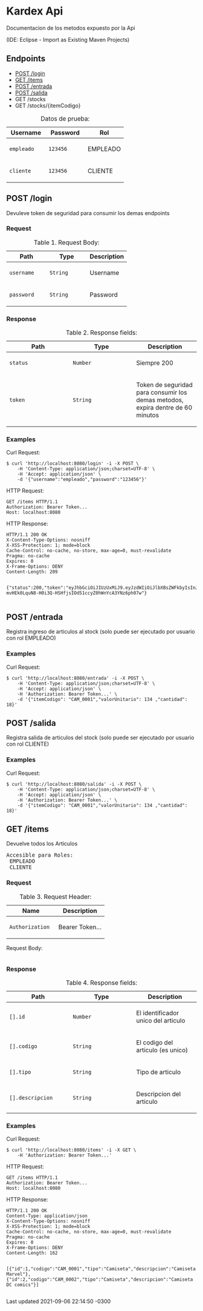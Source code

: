 <body class="book">
<div id="header">
<h1>Kardex Api</h1>
</div>
<div id="content">
<div id="preamble">
<div class="sectionbody">
<div class="paragraph">
<p>Documentacion de los metodos expuesto por la Api</p>
<p>(IDE: Eclipse - Import as Existing Maven Projects)</p>
<h2>Endpoints</h2>
<ul>
  <li><a href="#_post_login">POST /login</a></li>
  <li><a href="#_get_items">GET /items</a></li>
  <li><a href="#_post_entrada">POST /entrada</a></li>
  <li><a href="#_post_salida">POST /salida</a></li>
  <li>GET /stocks</li>
  <li>GET /stocks/{itemCodigo}</li>
</ul>
<table class="tableblock frame-all grid-all stretch">
<caption class="title">Datos de prueba:</caption>
<colgroup>
<col style="width: 33.3333%;">
<col style="width: 33.3333%;">
<col style="width: 33.3334%;">
</colgroup>
<thead>
<tr>
<th class="tableblock halign-left valign-top">Username</th>
<th class="tableblock halign-left valign-top">Password</th>
<th class="tableblock halign-left valign-top">Rol</th>
</tr>
</thead>
<tbody>
<tr>
<td class="tableblock halign-left valign-top"><p class="tableblock"><code>empleado</code></p></td>
<td class="tableblock halign-left valign-top"><p class="tableblock"><code>123456</code></p></td>
<td class="tableblock halign-left valign-top"><p class="tableblock">EMPLEADO</p></td>
</tr>
<tr>
<td class="tableblock halign-left valign-top"><p class="tableblock"><code>cliente</code></p></td>
<td class="tableblock halign-left valign-top"><p class="tableblock"><code>123456</code></p></td>
<td class="tableblock halign-left valign-top"><p class="tableblock">CLIENTE</p></td>
</tr>
</tbody>
</table>
</div>
</div>
</div>
<div class="sect1">
<h2 id="_post_login">POST /login</h2>
<div class="sectionbody">
<div class="paragraph">
<p>Devuleve token de seguridad para consumir los demas endpoints</p>
</div>
<div class="sect2">
<h3 id="_request">Request</h3>
<table class="tableblock frame-all grid-all stretch">
<caption class="title">Table 1. Request Body:</caption>
<colgroup>
<col style="width: 33.3333%;">
<col style="width: 33.3333%;">
<col style="width: 33.3334%;">
</colgroup>
<thead>
<tr>
<th class="tableblock halign-left valign-top">Path</th>
<th class="tableblock halign-left valign-top">Type</th>
<th class="tableblock halign-left valign-top">Description</th>
</tr>
</thead>
<tbody>
<tr>
<td class="tableblock halign-left valign-top"><p class="tableblock"><code>username</code></p></td>
<td class="tableblock halign-left valign-top"><p class="tableblock"><code>String</code></p></td>
<td class="tableblock halign-left valign-top"><p class="tableblock">Username</p></td>
</tr>
<tr>
<td class="tableblock halign-left valign-top"><p class="tableblock"><code>password</code></p></td>
<td class="tableblock halign-left valign-top"><p class="tableblock"><code>String</code></p></td>
<td class="tableblock halign-left valign-top"><p class="tableblock">Password</p></td>
</tr>
</tbody>
</table>
</div>
<div class="sect2">
<h3 id="_response">Response</h3>
<table class="tableblock frame-all grid-all stretch">
<caption class="title">Table 2. Response fields:</caption>
<colgroup>
<col style="width: 33.3333%;">
<col style="width: 33.3333%;">
<col style="width: 33.3334%;">
</colgroup>
<thead>
<tr>
<th class="tableblock halign-left valign-top">Path</th>
<th class="tableblock halign-left valign-top">Type</th>
<th class="tableblock halign-left valign-top">Description</th>
</tr>
</thead>
<tbody>
<tr>
<td class="tableblock halign-left valign-top"><p class="tableblock"><code>status</code></p></td>
<td class="tableblock halign-left valign-top"><p class="tableblock"><code>Number</code></p></td>
<td class="tableblock halign-left valign-top"><p class="tableblock">Siempre 200</p></td>
</tr>
<tr>
<td class="tableblock halign-left valign-top"><p class="tableblock"><code>token</code></p></td>
<td class="tableblock halign-left valign-top"><p class="tableblock"><code>String</code></p></td>
<td class="tableblock halign-left valign-top"><p class="tableblock">Token de seguridad para consumir los demas metodos, expira dentre de 60 minutos</p></td>
</tr>
</tbody>
</table>
</div>
<div class="sect2">
<h3 id="_examples">Examples</h3>
<div class="listingblock">
<div class="title">Curl Request:</div>
<div class="content">
<pre class="highlight"><code class="language-bash" data-lang="bash">$ curl 'http://localhost:8080/login' -i -X POST \
    -H 'Content-Type: application/json;charset=UTF-8' \
    -H 'Accept: application/json' \
    -d '{"username":"empleado","password":"123456"}'</code></pre>
</div>
</div>
<div class="listingblock">
<div class="title">HTTP Request:</div>
<div class="content">
<pre class="highlight nowrap"><code class="language-http" data-lang="http">GET /items HTTP/1.1
Authorization: Bearer Token...
Host: localhost:8080</code></pre>
</div>
</div>
<div class="listingblock">
<div class="title">HTTP Response:</div>
<div class="content">
<pre class="highlight nowrap"><code class="language-http" data-lang="http">HTTP/1.1 200 OK
X-Content-Type-Options: nosniff
X-XSS-Protection: 1; mode=block
Cache-Control: no-cache, no-store, max-age=0, must-revalidate
Pragma: no-cache
Expires: 0
X-Frame-Options: DENY
Content-Length: 209

{"status":200,"token":"eyJhbGciOiJIUzUxMiJ9.eyJzdWIiOiJlbXBsZWFkbyIsInJvbCI6IlJPTEVfRU1QTEVBRE8iLCJleHAiOjE2MzA5ODEwMTV9.cQeVkRNSAPRR85nRthHGy2oTg96CubOIUFW-mvHEk0LquN8-H0i3Q-HSHfjsIOd51ccyZ0hWnYcA3YNz6ph07w"}</code></pre>
</div>
</div>
</div>
</div>
</div>
<div class="sect1">
<h2 id="_post_entrada">POST /entrada</h2>
<div class="sectionbody">
<div class="paragraph">
<p>Registra ingreso de articulos al stock (solo puede ser ejecutado por usuario con rol EMPLEADO)</p>
</div>
<h3 id="_examples">Examples</h3>
<div class="listingblock">
<div class="title">Curl Request:</div>
<div class="content">
<pre class="highlight"><code class="language-bash" data-lang="bash">$ curl 'http://localhost:8080/entrada' -i -X POST \
    -H 'Content-Type: application/json;charset=UTF-8' \
    -H 'Accept: application/json' \
	-H 'Authorization: Bearer Token...' \
    -d '{"itemCodigo": "CAM_0001","valorUnitario": 134 ,"cantidad": 18}'</code></pre>
</div>
</div>
</div>
</div>
<div class="sect1">
<h2 id="_post_salida">POST /salida</h2>
<div class="sectionbody">
<div class="paragraph">
<p>Registra salida de articulos del stock (solo puede ser ejecutado por usuario con rol CLIENTE)</p>
</div>
<h3 id="_examples">Examples</h3>
<div class="listingblock">
<div class="title">Curl Request:</div>
<div class="content">
<pre class="highlight"><code class="language-bash" data-lang="bash">$ curl 'http://localhost:8080/salida' -i -X POST \
    -H 'Content-Type: application/json;charset=UTF-8' \
    -H 'Accept: application/json' \
	-H 'Authorization: Bearer Token...' \
    -d '{"itemCodigo": "CAM_0001","valorUnitario": 134 ,"cantidad": 18}'</code></pre>
</div>
</div>
</div>
</div>
<div class="sect1">
<h2 id="_get_items">GET /items</h2>
<div class="sectionbody">
<div class="paragraph">
<p>Devuelve todos los Articulos</p>
</div>
<div class="listingblock">
<div class="content">
<pre>Accesible para Roles:
 EMPLEADO
 CLIENTE</pre>
</div>
</div>
<div class="sect2">
<h3 id="_request_2">Request</h3>
<table class="tableblock frame-all grid-all stretch">
<caption class="title">Table 3. Request Header:</caption>
<colgroup>
<col style="width: 50%;">
<col style="width: 50%;">
</colgroup>
<thead>
<tr>
<th class="tableblock halign-left valign-top">Name</th>
<th class="tableblock halign-left valign-top">Description</th>
</tr>
</thead>
<tbody>
<tr>
<td class="tableblock halign-left valign-top"><p class="tableblock"><code>Authorization</code></p></td>
<td class="tableblock halign-left valign-top"><p class="tableblock">Bearer Token&#8230;&#8203;</p></td>
</tr>
</tbody>
</table>
<div class="listingblock">
<div class="title">Request Body:</div>
<div class="content">
<pre class="highlight nowrap"><code></code></pre>
</div>
</div>
</div>
<div class="sect2">
<h3 id="_response_2">Response</h3>
<table class="tableblock frame-all grid-all stretch">
<caption class="title">Table 4. Response fields:</caption>
<colgroup>
<col style="width: 33.3333%;">
<col style="width: 33.3333%;">
<col style="width: 33.3334%;">
</colgroup>
<thead>
<tr>
<th class="tableblock halign-left valign-top">Path</th>
<th class="tableblock halign-left valign-top">Type</th>
<th class="tableblock halign-left valign-top">Description</th>
</tr>
</thead>
<tbody>
<tr>
<td class="tableblock halign-left valign-top"><p class="tableblock"><code>[].id</code></p></td>
<td class="tableblock halign-left valign-top"><p class="tableblock"><code>Number</code></p></td>
<td class="tableblock halign-left valign-top"><p class="tableblock">El identificador unico del articulo</p></td>
</tr>
<tr>
<td class="tableblock halign-left valign-top"><p class="tableblock"><code>[].codigo</code></p></td>
<td class="tableblock halign-left valign-top"><p class="tableblock"><code>String</code></p></td>
<td class="tableblock halign-left valign-top"><p class="tableblock">El codigo del articulo (es unico)</p></td>
</tr>
<tr>
<td class="tableblock halign-left valign-top"><p class="tableblock"><code>[].tipo</code></p></td>
<td class="tableblock halign-left valign-top"><p class="tableblock"><code>String</code></p></td>
<td class="tableblock halign-left valign-top"><p class="tableblock">Tipo de articulo</p></td>
</tr>
<tr>
<td class="tableblock halign-left valign-top"><p class="tableblock"><code>[].descripcion</code></p></td>
<td class="tableblock halign-left valign-top"><p class="tableblock"><code>String</code></p></td>
<td class="tableblock halign-left valign-top"><p class="tableblock">Descripcion del articulo</p></td>
</tr>
</tbody>
</table>
</div>
<div class="sect2">
<h3 id="_examples_2">Examples</h3>
<div class="listingblock">
<div class="title">Curl Request:</div>
<div class="content">
<pre class="highlight"><code class="language-bash" data-lang="bash">$ curl 'http://localhost:8080/items' -i -X GET \
    -H 'Authorization: Bearer Token...'</code></pre>
</div>
</div>
<div class="listingblock">
<div class="title">HTTP Request:</div>
<div class="content">
<pre class="highlight nowrap"><code class="language-http" data-lang="http">GET /items HTTP/1.1
Authorization: Bearer Token...
Host: localhost:8080</code></pre>
</div>
</div>
<div class="listingblock">
<div class="title">HTTP Response:</div>
<div class="content">
<pre class="highlight nowrap"><code class="language-http" data-lang="http">HTTP/1.1 200 OK
Content-Type: application/json
X-Content-Type-Options: nosniff
X-XSS-Protection: 1; mode=block
Cache-Control: no-cache, no-store, max-age=0, must-revalidate
Pragma: no-cache
Expires: 0
X-Frame-Options: DENY
Content-Length: 162

[{"id":1,"codigo":"CAM_0001","tipo":"Camiseta","descripcion":"Camiseta Marvel"},{"id":2,"codigo":"CAM_0002","tipo":"Camiseta","descripcion":"Camiseta DC comics"}]</code></pre>
</div>
</div>
</div>
</div>
</div>
</div>
<div id="footer">
<div id="footer-text">
Last updated 2021-09-06 22:14:50 -0300
</div>
</div>
</body>
